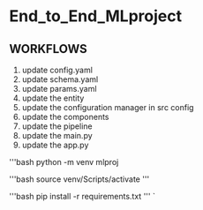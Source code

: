 # End_to_End_MLproject

## WORKFLOWS
1. update config.yaml
2. update schema.yaml
3. update params.yaml
4. update the entity
5. update the configuration manager in src config
6. update the components 
7. update the pipeline
8. update the main.py
9. update the app.py




'''bash
python -m venv mlproj

'''bash
source venv/Scripts/activate
''' 


'''bash
pip install -r requirements.txt
'''
`